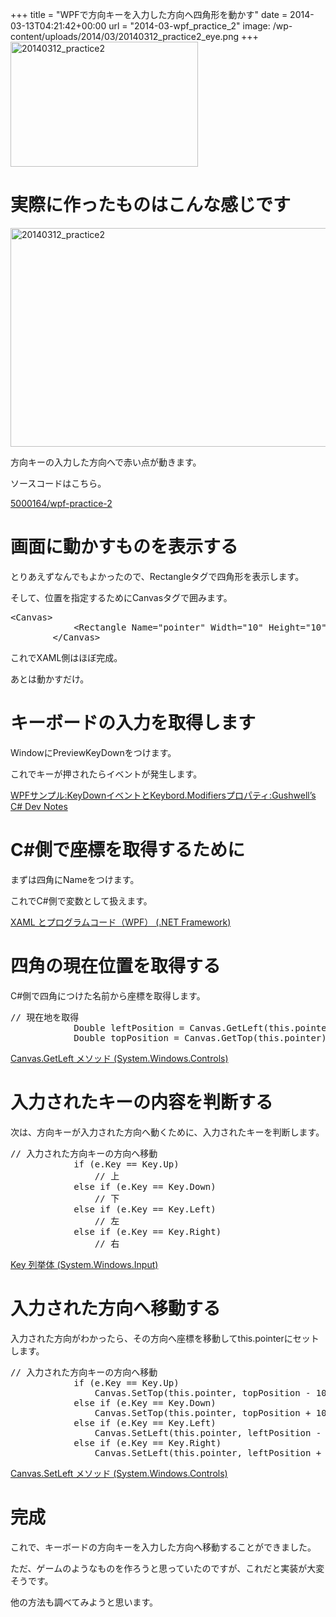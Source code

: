 +++
title = "WPFで方向キーを入力した方向へ四角形を動かす"
date = 2014-03-13T04:21:42+00:00
url = "2014-03-wpf_practice_2"
image: /wp-content/uploads/2014/03/20140312_practice2_eye.png
+++
<img src="http://5000164.jp/wp-content/uploads/2014/03/20140312_practice2-300x200.png" alt="20140312_practice2" width="300" height="200" class="aligncenter size-medium wp-image-1150" srcset="http://5000164.jp/wp-content/uploads/2014/03/20140312_practice2-300x200.png 300w, http://5000164.jp/wp-content/uploads/2014/03/20140312_practice2.png 525w" sizes="(max-width: 300px) 100vw, 300px" />

# 実際に作ったものはこんな感じです

<img src="http://5000164.jp/wp-content/uploads/2014/03/20140312_practice2.png" alt="20140312_practice2" width="525" height="350" class="aligncenter size-full wp-image-1150" srcset="http://5000164.jp/wp-content/uploads/2014/03/20140312_practice2.png 525w, http://5000164.jp/wp-content/uploads/2014/03/20140312_practice2-300x200.png 300w" sizes="(max-width: 525px) 100vw, 525px" />

方向キーの入力した方向へで赤い点が動きます。
  
ソースコードはこちら。
  
[5000164/wpf-practice-2](https://github.com/5000164/wpf-practice-2)

# 画面に動かすものを表示する

とりあえずなんでもよかったので、Rectangleタグで四角形を表示します。
  
そして、位置を指定するためにCanvasタグで囲みます。

<pre class="brush: xml; title: ; notranslate" title="">&lt;Canvas&gt;
            &lt;Rectangle Name="pointer" Width="10" Height="10" Fill="Red" Canvas.Left="0" Canvas.Top="0" /&gt;
        &lt;/Canvas&gt;
</pre>

これでXAML側はほぼ完成。
  
あとは動かすだけ。

# キーボードの入力を取得します

WindowにPreviewKeyDownをつけます。
  
これでキーが押されたらイベントが発生します。

[WPFサンプル:KeyDownイベントとKeybord.Modifiersプロパティ:Gushwell&#8217;s C# Dev Notes](http://gushwell.ldblog.jp/archives/52318833.html)

# C#側で座標を取得するために

まずは四角にNameをつけます。
  
これでC#側で変数として扱えます。

[XAML とプログラムコード（WPF） (.NET Framework)](http://ufcpp.net/study/dotnet/wpf_xamlcode.html)

# 四角の現在位置を取得する

C#側で四角につけた名前から座標を取得します。

<pre class="brush: csharp; title: ; notranslate" title="">// 現在地を取得
            Double leftPosition = Canvas.GetLeft(this.pointer);
            Double topPosition = Canvas.GetTop(this.pointer);
</pre>

[Canvas.GetLeft メソッド (System.Windows.Controls)](http://msdn.microsoft.com/ja-jp/library/system.windows.controls.canvas.getleft(v=vs.110).aspx)

# 入力されたキーの内容を判断する

次は、方向キーが入力された方向へ動くために、入力されたキーを判断します。

<pre class="brush: csharp; title: ; notranslate" title="">// 入力された方向キーの方向へ移動
            if (e.Key == Key.Up)
                // 上
            else if (e.Key == Key.Down)
                // 下
            else if (e.Key == Key.Left)
                // 左
            else if (e.Key == Key.Right)
                // 右
</pre>

[Key 列挙体 (System.Windows.Input)](http://msdn.microsoft.com/ja-jp/library/system.windows.input.key(v=vs.110).aspx)

# 入力された方向へ移動する

入力された方向がわかったら、その方向へ座標を移動してthis.pointerにセットします。

<pre class="brush: csharp; title: ; notranslate" title="">// 入力された方向キーの方向へ移動
            if (e.Key == Key.Up)
                Canvas.SetTop(this.pointer, topPosition - 10);
            else if (e.Key == Key.Down)
                Canvas.SetTop(this.pointer, topPosition + 10);
            else if (e.Key == Key.Left)
                Canvas.SetLeft(this.pointer, leftPosition - 10);
            else if (e.Key == Key.Right)
                Canvas.SetLeft(this.pointer, leftPosition + 10);
</pre>

[Canvas.SetLeft メソッド (System.Windows.Controls)](http://msdn.microsoft.com/ja-jp/library/system.windows.controls.canvas.setleft(v=vs.110).aspx)

# 完成

これで、キーボードの方向キーを入力した方向へ移動することができました。
  
ただ、ゲームのようなものを作ろうと思っていたのですが、これだと実装が大変そうです。
  
他の方法も調べてみようと思います。